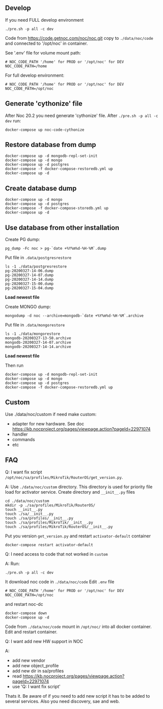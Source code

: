 Develop
----
If you need FULL develop environment    

```shell script
./pre.sh -p all -c dev
```
Code from https://code.getnoc.com/noc/noc.git copy to
`./data/noc/code` and connected to '/opt/noc' in container.

See '.env' file for volume mount path:
```shell script
# NOC_CODE_PATH '/home' for PROD or '/opt/noc' for DEV
NOC_CODE_PATH=/home
```  
For full develop environment:
```shell script
# NOC_CODE_PATH '/home' for PROD or '/opt/noc' for DEV
NOC_CODE_PATH=/opt/noc
```  
Generate 'cythonize' file
----
After Noc 20.2 you need generate 'cythonize' file. 
After `./pre.sh -p all -c dev` run:
```shell script
docker-compose up noc-code-cythonize
``` 

Restore database from dump
----

```shell script
docker-compose up -d mongodb-repl-set-init
docker-compose up -d mongo 
docker-compose up -d postgres
docker-compose -f docker-compose-restoredb.yml up 
docker-compose up -d
```

Create database dump
----

```shell script
docker-compose up -d mongo 
docker-compose up -d postgres
docker-compose -f docker-compose-storedb.yml up 
docker-compose up -d
```

Use database from other installation
----
Create PG dump:
```shell script
pg_dump -Fc noc > pg-`date +%Y%m%d-%H-%M`.dump
```
Put file in `.data/postgresrestore`
```shell script
ls -1 ./data/postgresrestore
pg-20200327-14-06.dump
pg-20200327-14-07.dump
pg-20200327-14-14.dump
pg-20200327-15-00.dump
pg-20200327-15-04.dump
```
**Load newest file**

Create MONGO dump:
```shell script
mongodump -d noc --archive=mongodb-`date +%Y%m%d-%H-%M`.archive
```
Put file in `.data/mongorestore`
```shell script
ls -1 ./data/mongorestore
mongodb-20200327-13-50.archive
mongodb-20200327-14-07.archive
mongodb-20200327-14-14.archive
```
**Load newest file**

Then run 
```shell script
docker-compose up -d mongodb-repl-set-init
docker-compose up -d mongo 
docker-compose up -d postgres
docker-compose -f docker-compose-restoredb.yml up 
```

Custom
----
Use ./data/noc/custom if need make custom:
* adapter for new hardware. See doc  
  https://kb.nocproject.org/pages/viewpage.action?pageId=22971074
* handler
* commands
* etc

FAQ
----
Q: I want fix script `/opt/noc/sa/profiles/MikroTik/RouterOS/get_version.py`.
 
A: Use `./data/noc/custom` directory. This directory is used for priority 
   file load for activator service. Create directory and `__init__.py` files
   ```shell script
   cd ./data/noc/custom
   mkdir -p ./sa/profiles/MikroTik/RouterOS/
   touch __init__.py
   touch ./sa/__init__.py
   touch ./sa/profiles/__init__.py
   touch ./sa/profiles/MikroTik/__init__.py
   touch ./sa/profiles/MikroTik/RouterOS/__init__.py
   ```
   Put you version `get_version.py` and restart `activator-default` container
   ```shell script
   docker-compose restart activator-default
   ```
Q: I need access to code that not worked in `custom` 

A: Run:
   ```shell script
   ./pre.sh -p all -c dev
   ```
   It download noc code in `./data/noc/code` 
   Edit `.env` file 
   ```shell script
   # NOC_CODE_PATH '/home' for PROD or '/opt/noc' for DEV
   NOC_CODE_PATH=/opt/noc
   ```
   and restart noc-dc
   ```shell script
   docker-compose down
   docker-compose up -d
   ```
   Code from `./data/noc/code` mount in `/opt/noc/` into all docker container.
   Edit and restart container.

Q: I want add new HW support in NOC

A: 
   * add new vendor
   * add new object_profile
   * add new dir in sa/profiles
   * read https://kb.nocproject.org/pages/viewpage.action?pageId=22971074
   * use 'Q: I want fix script'

Thats it. Be aware of if you need to add new script it has to be added
to several services. Also you need discovery, sae and web.
